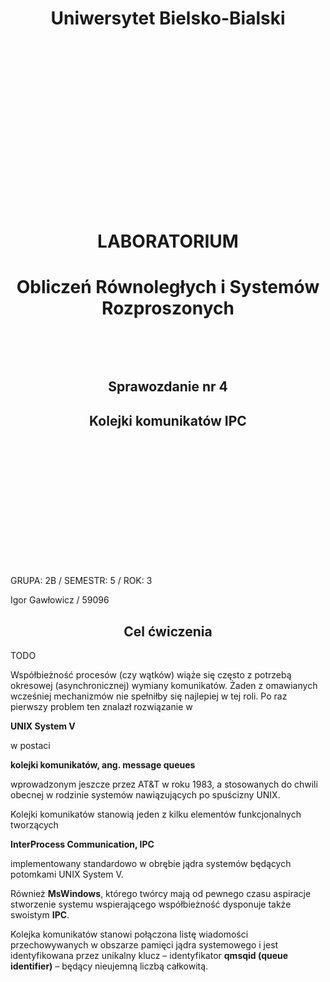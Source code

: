 <style>
h1, h4, h2 {
    border-bottom: 0;
    display:flex;
    flex-direction: column;
    align-items: center;
    text-align: center;
      }
      
centerer{
    display: grid;
    grid-template-columns: 6fr 1fr 4fr;
    grid-template-rows: 1fr;

}
rectangle{
    border: 1px solid black;
    margin: 0px 50px 0px 50px;
    width: 200px;
    height: 4em;
    display: flex;
    flex-direction: column;
    align-items: center;
    justify-items: center;
}
Ltext{
    margin: auto auto auto 0;
    font-weight: bold;
    margin-left: 4em
}
Rtext{
    margin: auto;
}

row {
    display: flex;
    flex-direction: row;
    align-items: center;
    justify-content: center; 
}
 </style>
<h1>Uniwersytet Bielsko-Bialski </h1>

&nbsp;

&nbsp;

&nbsp;

&nbsp;

&nbsp;

&nbsp;

&nbsp;

&nbsp;

&nbsp;

<h1 style="text-align: center;"><b>LABORATORIUM</b></h1>
<h1 style="text-align:center"><b>Obliczeń Równoległych i Systemów Rozproszonych </b></h1>

&nbsp;

&nbsp;

<h2 style="text-align:center; border: none;"><b>Sprawozdanie nr 4</b></h3>
<h2 style="text-align:center; border: none;">Kolejki komunikatów IPC</h2>

&nbsp;

&nbsp;

&nbsp;

&nbsp;

&nbsp;

&nbsp;

&nbsp;

GRUPA: 2B / SEMESTR: 5 / ROK: 3

Igor Gawłowicz / 59096

<div style="page-break-after: always;"></div>

## Cel ćwiczenia

TODO

Współbieżność procesów (czy wątków) wiąże się często z potrzebą okresowej (asynchronicznej)
wymiany komunikatów. Żaden z omawianych wcześniej mechanizmów nie spełniłby się
najlepiej w tej roli. Po raz pierwszy problem ten znalazł rozwiązanie w

**UNIX System V**

w postaci

**kolejki komunikatów, ang. message queues**

wprowadzonym jeszcze przez AT&T w roku 1983, a stosowanych do chwili obecnej w rodzinie
systemów nawiązujących po spuścizny UNIX.

Kolejki komunikatów stanowią jeden z kilku elementów funkcjonalnych tworzących

**InterProcess Communication, IPC**

implementowany standardowo w obrębie jądra systemów będących potomkami UNIX System V.

Również **MsWindows**, którego twórcy mają od pewnego czasu aspiracje stworzenie systemu
wspierającego współbieżność dysponuje także swoistym **IPC**.

Kolejka komunikatów stanowi połączona listę wiadomości przechowywanych w obszarze pamięci jądra systemowego i jest identyfikowana przez unikalny klucz – identyfikator **qmsqid (queue identifier)** – będący nieujemną liczbą całkowitą. 